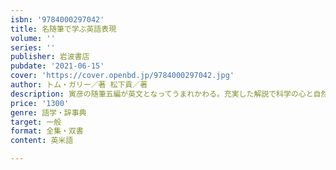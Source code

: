 ```yaml
---
isbn: '9784000297042'
title: 名随筆で学ぶ英語表現
volume: ''
series: ''
publisher: 岩波書店
pubdate: '2021-06-15'
cover: 'https://cover.openbd.jp/9784000297042.jpg'
author: トム・ガリー／著 松下貢／著
description: 寅彦の随筆五編が英文となってうまれかわる。充実した解説で科学の心と自然な英語表現が身につく。
price: '1300'
genre: 語学・辞事典
target: 一般
format: 全集・双書
content: 英米語

---
```

